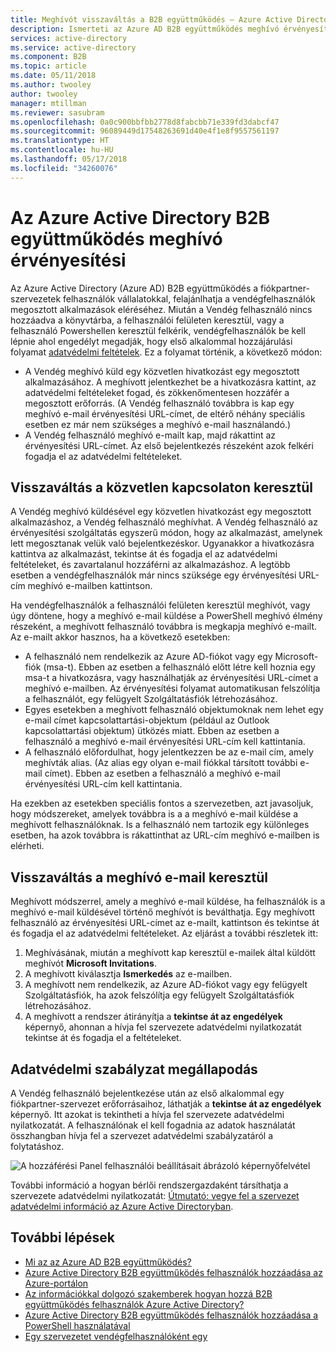 ```yaml
---
title: Meghívót visszaváltás a B2B együttműködés – Azure Active Directory |} Microsoft Docs
description: Ismerteti az Azure AD B2B együttműködés meghívó érvényesítési végfelhasználói élmény, beleértve a adatvédelmi használati feltételeit.
services: active-directory
ms.service: active-directory
ms.component: B2B
ms.topic: article
ms.date: 05/11/2018
ms.author: twooley
author: twooley
manager: mtillman
ms.reviewer: sasubram
ms.openlocfilehash: 0a0c900bbfbb2778d8fabcbb71e339fd3dabcf47
ms.sourcegitcommit: 96089449d17548263691d40e4f1e8f9557561197
ms.translationtype: HT
ms.contentlocale: hu-HU
ms.lasthandoff: 05/17/2018
ms.locfileid: "34260076"
---
```

# <a name="azure-active-directory-b2b-collaboration-invitation-redemption"></a>Az Azure Active Directory B2B együttműködés meghívó érvényesítési

Az Azure Active Directory (Azure AD) B2B együttműködés a fiókpartner-szervezetek felhasználók vállalatokkal, felajánlhatja a vendégfelhasználók megosztott alkalmazások eléréséhez. Miután a Vendég felhasználó nincs hozzáadva a könyvtárba, a felhasználói felületen keresztül, vagy a felhasználó Powershellen keresztül felkérik, vendégfelhasználók be kell lépnie ahol engedélyt megadják, hogy első alkalommal hozzájárulási folyamat [adatvédelmi feltételek](#privacy-policy-agreement). Ez a folyamat történik, a következő módon:

- A Vendég meghívó küld egy közvetlen hivatkozást egy megosztott alkalmazásához. A meghívott jelentkezhet be a hivatkozásra kattint, az adatvédelmi feltételeket fogad, és zökkenőmentesen hozzáfér a megosztott erőforrás. (A Vendég felhasználó továbbra is kap egy meghívó e-mail érvényesítési URL-címet, de eltérő néhány speciális esetben ez már nem szükséges a meghívó e-mail használandó.)  
- A Vendég felhasználó meghívó e-mailt kap, majd rákattint az érvényesítési URL-címet. Az első bejelentkezés részeként azok felkéri fogadja el az adatvédelmi feltételeket.

## <a name="redemption-through-a-direct-link"></a>Visszaváltás a közvetlen kapcsolaton keresztül

A Vendég meghívó küldésével egy közvetlen hivatkozást egy megosztott alkalmazáshoz, a Vendég felhasználó meghívhat. A Vendég felhasználó az érvényesítési szolgáltatás egyszerű módon, hogy az alkalmazást, amelynek lett megosztanak velük való bejelentkezéskor. Ugyanakkor a hivatkozásra kattintva az alkalmazást, tekintse át és fogadja el az adatvédelmi feltételeket, és zavartalanul hozzáférni az alkalmazáshoz. A legtöbb esetben a vendégfelhasználók már nincs szüksége egy érvényesítési URL-cím meghívó e-mailben kattintson.

Ha vendégfelhasználók a felhasználói felületen keresztül meghívót, vagy úgy döntene, hogy a meghívó e-mail küldése a PowerShell meghívó élmény részeként, a meghívott felhasználó továbbra is megkapja meghívó e-mailt. Az e-mailt akkor hasznos, ha a következő esetekben:

- A felhasználó nem rendelkezik az Azure AD-fiókot vagy egy Microsoft-fiók (msa-t). Ebben az esetben a felhasználó előtt létre kell hoznia egy msa-t a hivatkozásra, vagy használhatják az érvényesítési URL-címet a meghívó e-mailben. Az érvényesítési folyamat automatikusan felszólítja a felhasználót, egy felügyelt Szolgáltatásfiók létrehozásához.
- Egyes esetekben a meghívott felhasználó objektumoknak nem lehet egy e-mail címet kapcsolattartási-objektum (például az Outlook kapcsolattartási objektum) ütközés miatt. Ebben az esetben a felhasználó a meghívó e-mail érvényesítési URL-cím kell kattintania.
- A felhasználó előfordulhat, hogy jelentkezzen be az e-mail cím, amely meghívták alias. (Az alias egy olyan e-mail fiókkal társított további e-mail címet). Ebben az esetben a felhasználó a meghívó e-mail érvényesítési URL-cím kell kattintania.

Ha ezekben az esetekben speciális fontos a szervezetben, azt javasoljuk, hogy módszereket, amelyek továbbra is a a meghívó e-mail küldése a meghívott felhasználóknak. Is a felhasználó nem tartozik egy különleges esetben, ha azok továbbra is rákattinthat az URL-cím meghívó e-mailben is elérheti.

## <a name="redemption-through-the-invitation-email"></a>Visszaváltás a meghívó e-mail keresztül

Meghívott módszerrel, amely a meghívó e-mail küldése, ha felhasználók is a meghívó e-mail küldésével történő meghívót is beválthatja. Egy meghívott felhasználó az érvényesítési URL-címet az e-mailt, kattintson és tekintse át és fogadja el az adatvédelmi feltételeket. Az eljárást a további részletek itt:

1.  Meghívásának, miután a meghívott kap keresztül e-mailek által küldött meghívót **Microsoft Invitations**.
2.  A meghívott kiválasztja **Ismerkedés** az e-mailben.
3.  A meghívott nem rendelkezik, az Azure AD-fiókot vagy egy felügyelt Szolgáltatásfiók, ha azok felszólítja egy felügyelt Szolgáltatásfiók létrehozásához.
4.  A meghívott a rendszer átirányítja a **tekintse át az engedélyek** képernyő, ahonnan a hívja fel szervezete adatvédelmi nyilatkozatát tekintse át és fogadja el a feltételeket.

## <a name="privacy-policy-agreement"></a>Adatvédelmi szabályzat megállapodás

A Vendég felhasználó bejelentkezése után az első alkalommal egy fiókpartner-szervezet erőforrásaihoz, láthatják a **tekintse át az engedélyek** képernyő. Itt azokat is tekintheti a hívja fel szervezete adatvédelmi nyilatkozatát. A felhasználónak el kell fogadnia az adatok használatát összhangban hívja fel a szervezet adatvédelmi szabályzatáról a folytatáshoz.

![A hozzáférési Panel felhasználói beállításait ábrázoló képernyőfelvétel](media/redemption-experience/ConsentScreen.png) 

További információ a hogyan bérlői rendszergazdaként társíthatja a szervezete adatvédelmi nyilatkozatát: [Útmutató: vegye fel a szervezet adatvédelmi információ az Azure Active Directoryban](https://aka.ms/adprivacystatement).

## <a name="next-steps"></a>További lépések

- [Mi az az Azure AD B2B együttműködés?](what-is-b2b.md)
- [Azure Active Directory B2B együttműködés felhasználók hozzáadása az Azure-portálon](add-users-administrator.md)
- [Az információkkal dolgozó szakemberek hogyan hozzá B2B együttműködés felhasználók Azure Active Directory?](add-users-information-worker.md)
- [Azure Active Directory B2B együttműködés felhasználók hozzáadása a PowerShell használatával](customize-invitation-api.md#powershell)
- [Egy szervezetet vendégfelhasználóként egy](leave-the-organization.md)
